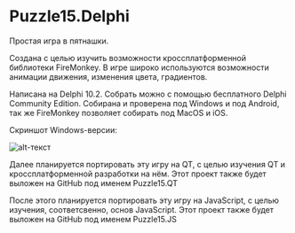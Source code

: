 # Puzzle15.Delphi
Простая игра в пятнашки. 

  Создана с целью изучить возможности кроссплатформенной библиотеки FireMonkey. 
  В игре широко используются возможности анимации движения, изменения цвета, градиентов.
  
  Написана на Delphi 10.2. Собрать можно с помощью бесплатного Delphi Community Edition.
Собирана и проверена под Windows и под Android, так же FireMonkey позволяет собирать под MacOS и iOS. 

  Скриншот Windows-версии:

![alt-текст](https://github.com/GeorgeBobrov/Puzzle15.Delphi/blob/master/15Puzzle_Windows.png "Скриншот Windows-версии")

  Далее планируется портировать эту игру на QT, с целью изучения QT и кроссплатформенной разработки на нём.
  Этот проект также будет выложен на GitHub под именем Puzzle15.QT
  
  После этого планируется портировать эту игру на JavaScript, с целью изучения, соответсвенно, основ JavaScript.
  Этот проект также будет выложен на GitHub под именем Puzzle15.JS
